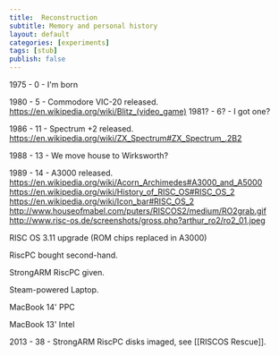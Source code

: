 ```yaml
---
title:  Reconstruction
subtitle: Memory and personal history
layout: default
categories: [experiments]
tags: [stub]
publish: false
---
```


1975 - 0 - I'm born

1980 - 5 - Commodore VIC-20 released.
https://en.wikipedia.org/wiki/Blitz_(video_game)
1981? - 6? - I got one?

1986 - 11 - Spectrum +2 released.
https://en.wikipedia.org/wiki/ZX_Spectrum#ZX_Spectrum_.2B2

1988 - 13 - We move house to Wirksworth?

1989 - 14 - A3000 released.
https://en.wikipedia.org/wiki/Acorn_Archimedes#A3000_and_A5000
https://en.wikipedia.org/wiki/History_of_RISC_OS#RISC_OS_2
https://en.wikipedia.org/wiki/Icon_bar#RISC_OS_2
http://www.houseofmabel.com/puters/RISCOS2/medium/RO2grab.gif
http://www.risc-os.de/screenshots/gross.php?arthur_ro2/ro2_01.jpeg


RISC OS 3.11 upgrade (ROM chips replaced in A3000)

RiscPC bought second-hand.

StrongARM RiscPC given.

Steam-powered Laptop.

MacBook 14' PPC

MacBook 13' Intel

2013 - 38 - StrongARM RiscPC disks imaged, see [[RISCOS Rescue]].
